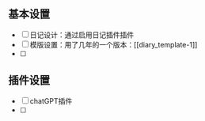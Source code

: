 ## 基本设置

- [ ] 日记设计：通过启用日记插件插件
- [ ] 模版设置：用了几年的一个版本：[[diary_template-1]]
- [ ] 

## 插件设置

- [ ] chatGPT插件
- [ ] 
